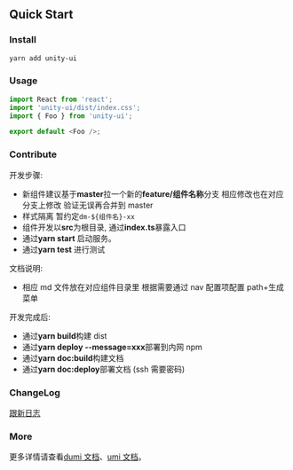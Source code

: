 ## Quick Start

### Install

```bash
yarn add unity-ui
```

### Usage

```ts
import React from 'react';
import 'unity-ui/dist/index.css';
import { Foo } from 'unity-ui';

export default <Foo />;
```

### Contribute

开发步骤:

- 新组件建议基于**master**拉一个新的**feature/组件名称**分支 相应修改也在对应分支上修改 验证无误再合并到 master
- 样式隔离 暂约定`dm-${组件名}-xx`
- 组件开发以**src**为根目录, 通过**index.ts**暴露入口
- 通过**yarn start** 启动服务。
- 通过**yarn test** 进行测试

文档说明:

- 相应 md 文件放在对应组件目录里 根据需要通过 nav 配置项配置 path+生成菜单

开发完成后:

- 通过**yarn build**构建 dist
- 通过**yarn deploy --message=xxx**部署到内网 npm
- 通过**yarn doc:build**构建文档
- 通过**yarn doc:deploy**部署文档 (ssh 需要密码)

### ChangeLog

[跟新日志](https://github.com/EasySimple/unity-ui/blob/master/CHANGELOG.md)

### More

更多详情请查看[dumi 文档](https://d.umijs.org/)、[umi 文档](https://umijs.org/zh-CN)。
